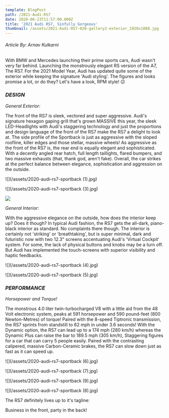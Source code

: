 ```yaml
---
template: BlogPost
path: /2021-Audi-RS7
date: 2020-06-23T11:57:00.000Z
title: '2021 Audi RS7, Sinfully Gorgeous'
thumbnail: /assets/2021-Audi-RS7-020-gallery2-exterior_1920x1080.jpg
---
```

###### Article By: Arnav Kulkarni

With BMW and Mercedes launching their prime sports cars, Audi wasn't very far behind. Launching the monstrously elegant RS version of the A7, The RS7. For the 2021 Model Year, Audi has updated quite some of the exterior while keeping the signature 'Audi styling'. The figures and looks promise a lot, or do they? Let's have a look, RPM style! 😉

### *DESIGN*

*General Exterior:*

The front of the RS7 is sleek, vectored and super aggressive. Audi's signature hexagon gaping grill that's grown MASSIVE this year, the sleek LED-Headlights with Audi's staggering technology and just the proportions and design language of the front of the RS7 make the RS7 a delight to look at. The side profile of the Sportback is just as aggressive with the sloped roofline, killer edges and those stellar, massive wheels! As aggressive as the front of the RS7 is, the rear end is equally elegant and sophisticated. With a decently angled rear hatch, full length taillights, flared bumpers, and two massive exhausts (that, thank god, aren't fake). Overall, the car strikes at the perfect balance between elegance, sophistication and aggression on the outside.

![](/assets/2020-audi-rs7-sportback (1).jpg)

![](/assets/2020-audi-rs7-sportback (3).jpg)

![](/assets/2020-audi-rs7-sportback.jpg)

*General Interior:*

With the aggressive elegance on the outside, how does the interior keep up? Does it though? In typical Audi fashion, the RS7 gets the all-dark, piano-black interior as standard. No complaints there though. The interior is certainly not 'striking' or 'breathtaking', but is super minimal, dark and futuristic now with two 12.3" screens accentuating Audi's 'Virtual Cockpit' system. For some, the lack of physical buttons and knobs may be a turn off. But Audi has implemented the touch-screens with superior visibility and haptic feedbacks.

![](/assets/2020-audi-rs7-sportback (4).jpg)

![](/assets/2020-audi-rs7-sportback (5).jpg)

### *PERFORMANCE*

*Horsepower and Torque!*

The monstrous 4.0 liter twin-turbocharged V8 with a little aid from the 48 Volt electronic system, peaks at 591 horsepower and 590 pound-feet (800 Newton-Metres) of torque! Paired with the 8-speed Tiptronic transmission, the RS7 sprints from standstill to 62 mph in under 3.6 seconds! With the Dynamic option, the RS7 can lead up to a 174 mph (280 km/h) whereas the Dynamic Plus can raise the bar to 189.5 mph (305 km/h), Staggering figures for a car that can carry 5 people easily. Paired with the contrasting calipered, massive Carbon-Ceramic brakes, the RS7 can slow down just as fast as it can speed up. 

![](/assets/2020-audi-rs7-sportback (6).jpg)

![](/assets/2020-audi-rs7-sportback (7).jpg)

![](/assets/2020-audi-rs7-sportback (9).jpg)

![](/assets/2020-audi-rs7-sportback (8).jpg)

The RS7 definitely lives up to it's tagline: 

Business in the front, party in the back!
